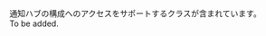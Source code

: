 <Namespace Name="Microsoft.Azure.NotificationHubs.Configuration">
  <Docs>
    <summary>通知ハブの構成へのアクセスをサポートするクラスが含まれています。</summary> 
    <remarks>To be added.</remarks>
  </Docs>
</Namespace>
